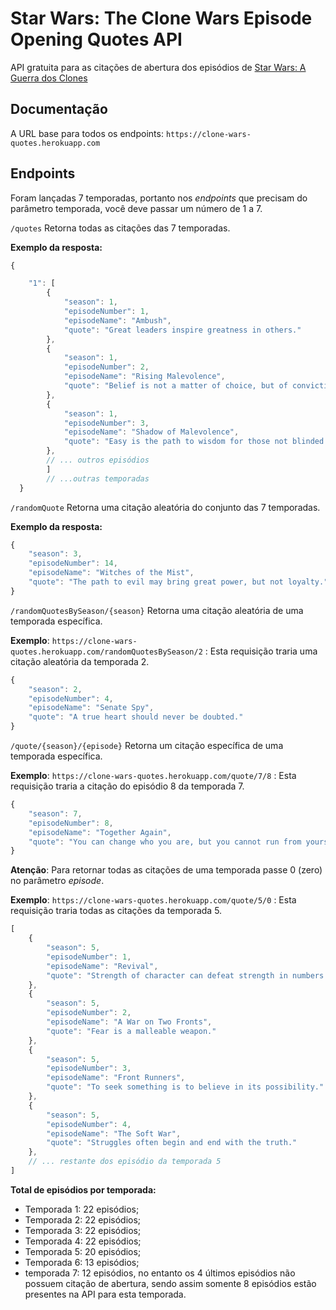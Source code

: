 # Star Wars: The Clone Wars Episode Opening Quotes API
API gratuita para as citações de abertura dos episódios de [Star Wars: A Guerra dos Clones](https://g.co/kgs/7266TV)

## Documentação

A URL base para todos os endpoints: ```https://clone-wars-quotes.herokuapp.com```

## Endpoints

Foram lançadas 7 temporadas, portanto nos *endpoints* que precisam do parâmetro temporada, você deve passar um número de 1 a 7.


```/quotes``` Retorna todas as citações das 7 temporadas.

**Exemplo da resposta:**
```javascript
{

    "1": [
        {
            "season": 1,
            "episodeNumber": 1,
            "episodeName": "Ambush",
            "quote": "Great leaders inspire greatness in others."
        },
        {
            "season": 1,
            "episodeNumber": 2,
            "episodeName": "Rising Malevolence",
            "quote": "Belief is not a matter of choice, but of conviction."
        },
        {
            "season": 1,
            "episodeNumber": 3,
            "episodeName": "Shadow of Malevolence",
            "quote": "Easy is the path to wisdom for those not blinded by ego."
        },
        // ... outros episódios
        ]
        // ...outras temporadas
  }
```


```/randomQuote``` Retorna uma citação aleatória do conjunto das 7 temporadas.

**Exemplo da resposta:**
```javascript
{
    "season": 3,
    "episodeNumber": 14,
    "episodeName": "Witches of the Mist",
    "quote": "The path to evil may bring great power, but not loyalty."
}
```


```/randomQuotesBySeason/{season}``` Retorna uma citação aleatória de uma temporada específica.

**Exemplo**: ```https://clone-wars-quotes.herokuapp.com/randomQuotesBySeason/2``` : Esta requisição traria uma citação aleatória da temporada 2.

```javascript
{
    "season": 2,
    "episodeNumber": 4,
    "episodeName": "Senate Spy",
    "quote": "A true heart should never be doubted."
}
```

```/quote/{season}/{episode}``` Retorna um citação específica de uma temporada específica.

**Exemplo**: ```https://clone-wars-quotes.herokuapp.com/quote/7/8``` : Esta requisição traria a citação do episódio 8 da temporada 7.

```javascript
{
    "season": 7,
    "episodeNumber": 8,
    "episodeName": "Together Again",
    "quote": "You can change who you are, but you cannot run from yourself."
}
```

**Atenção**: Para retornar todas as citações de uma temporada passe 0 (zero) no parâmetro *episode*.

**Exemplo**: ```https://clone-wars-quotes.herokuapp.com/quote/5/0``` : Esta requisição traria todas as citações da temporada 5.

```javascript
[
    {
        "season": 5,
        "episodeNumber": 1,
        "episodeName": "Revival",
        "quote": "Strength of character can defeat strength in numbers."
    },
    {
        "season": 5,
        "episodeNumber": 2,
        "episodeName": "A War on Two Fronts",
        "quote": "Fear is a malleable weapon."
    },
    {
        "season": 5,
        "episodeNumber": 3,
        "episodeName": "Front Runners",
        "quote": "To seek something is to believe in its possibility."
    },
    {
        "season": 5,
        "episodeNumber": 4,
        "episodeName": "The Soft War",
        "quote": "Struggles often begin and end with the truth."
    },
    // ... restante dos episódio da temporada 5
]
```


**Total de episódios por temporada:**

* Temporada 1: 22 episódios;
* Temporada 2: 22 episódios;
* Temporada 3: 22 episódios;
* Temporada 4: 22 episódios;
* Temporada 5: 20 episódios;
* Temporada 6: 13 episódios;
* temporada 7: 12 episódios, no entanto os 4 últimos episódios não possuem citação de abertura, sendo assim somente 8 episódios estão presentes na API para esta temporada.


